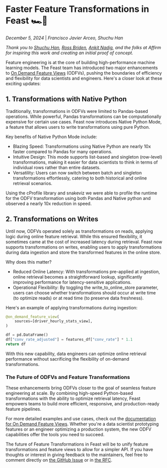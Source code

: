# Faster Feature Transformations in Feast 🏎️💨

*December 5, 2024* | *Francisco Javier Arceo, Shuchu Han*

*Thank you to [Shuchu Han](https://www.linkedin.com/in/shuchu/), [Ross Briden](https://www.linkedin.com/in/ross-briden/), [Ankit Nadig](https://www.linkedin.com/in/ankit-nadig/), and the folks at Affirm for inspiring this work and creating an initial proof of concept.*

Feature engineering is at the core of building high-performance machine learning models. The Feast team has introduced two major enhancements to [On Demand Feature Views](https://docs.feast.dev/reference/beta-on-demand-feature-views) (ODFVs), pushing the boundaries of efficiency and flexibility for data scientists and engineers. Here's a closer look at these exciting updates:

## 1. Transformations with Native Python

Traditionally, transformations in ODFVs were limited to Pandas-based operations. While powerful, Pandas transformations can be computationally expensive for certain use cases. Feast now introduces Native Python Mode, a feature that allows users to write transformations using pure Python.

Key benefits of Native Python Mode include:

* Blazing Speed: Transformations using Native Python are nearly 10x faster compared to Pandas for many operations.
* Intuitive Design: This mode supports list-based and singleton (row-level) transformations, making it easier for data scientists to think in terms of individual rows rather than entire datasets.
* Versatility: Users can now switch between batch and singleton transformations effortlessly, catering to both historical and online retrieval scenarios.

Using the cProfile library and snakeviz we were able to profile the runtime for the ODFV transformation using both Pandas and Native python and observed a nearly 10x reduction in speed.

## 2. Transformations on Writes

Until now, ODFVs operated solely as transformations on reads, applying logic during online feature retrieval. While this ensured flexibility, it sometimes came at the cost of increased latency during retrieval. Feast now supports transformations on writes, enabling users to apply transformations during data ingestion and store the transformed features in the online store.

Why does this matter?

* Reduced Online Latency: With transformations pre-applied at ingestion, online retrieval becomes a straightforward lookup, significantly improving performance for latency-sensitive applications.
* Operational Flexibility: By toggling the write_to_online_store parameter, users can choose whether transformations should occur at write time (to optimize reads) or at read time (to preserve data freshness).

Here's an example of applying transformations during ingestion:

```python
@on_demand_feature_view(
    sources=[driver_hourly_stats_view],
)

df = pd.DataFrame()
df["conv_rate_adjusted"] = features_df["conv_rate"] * 1.1
return df
```

With this new capability, data engineers can optimize online retrieval performance without sacrificing the flexibility of on-demand transformations.

### The Future of ODFVs and Feature Transformations

These enhancements bring ODFVs closer to the goal of seamless feature engineering at scale. By combining high-speed Python-based transformations with the ability to optimize retrieval latency, Feast empowers teams to build more efficient, responsive, and production-ready feature pipelines.

For more detailed examples and use cases, check out the [documentation for On Demand Feature Views](https://docs.feast.dev/reference/beta-on-demand-feature-views). Whether you're a data scientist prototyping features or an engineer optimizing a production system, the new ODFV capabilities offer the tools you need to succeed.

The future of Feature Transformations in Feast will be to unify feature transformations and feature views to allow for a simpler API. If you have thoughts or interest in giving feedback to the maintainers, feel free to comment directly on [the GitHub Issue](https://github.com/feast-dev/feast/issues/4584) or in [the RFC](https://docs.google.com/document/d/1KXCXcsXq1bU...).
